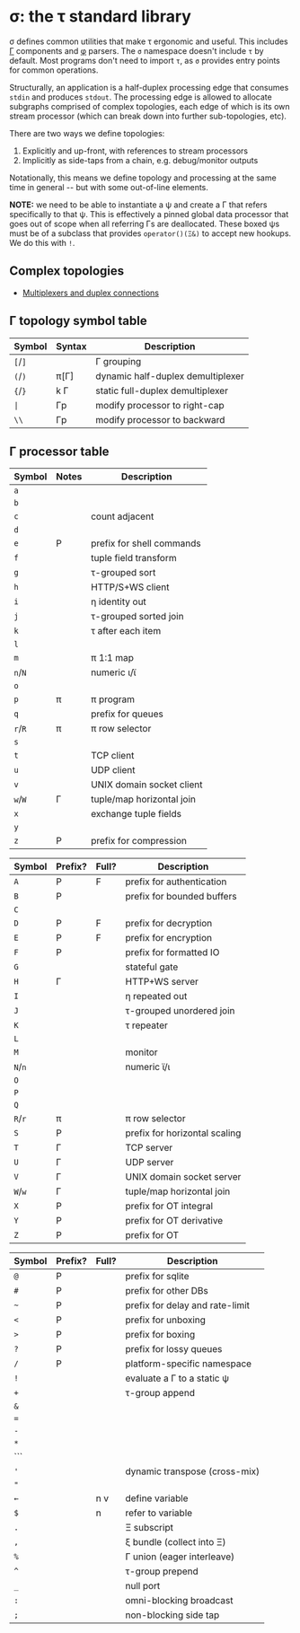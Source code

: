 # σ: the τ standard library
σ defines common utilities that make τ ergonomic and useful. This includes [Γ](doc/Gamma.md) components and [φ](doc/phi.md) parsers. The `σ` namespace doesn't include `τ` by default. Most programs don't need to import `τ`, as `σ` provides entry points for common operations.

Structurally, an application is a half-duplex processing edge that consumes `stdin` and produces `stdout`. The processing edge is allowed to allocate subgraphs comprised of complex topologies, each edge of which is its own stream processor (which can break down into further sub-topologies, etc).

There are two ways we define topologies:

1. Explicitly and up-front, with references to stream processors
2. Implicitly as side-taps from a chain, e.g. debug/monitor outputs

Notationally, this means we define topology and processing at the same time in general -- but with some out-of-line elements.

**NOTE:** we need to be able to instantiate a ψ and create a Γ that refers specifically to that ψ. This is effectively a pinned global data processor that goes out of scope when all referring Γs are deallocated. These boxed ψs must be of a subclass that provides `operator()(Ξ&)` to accept new hookups. We do this with `!`.


## Complex topologies
+ [Multiplexers and duplex connections](sigma-multiplex.md)


## Γ topology symbol table
| Symbol  | Syntax | Description                       |
|---------|--------|-----------------------------------|
| `[`/`]` |        | Γ grouping                        |
| `(`/`)` | π[Γ]   | dynamic half-duplex demultiplexer |
| `{`/`}` | k Γ    | static full-duplex demultiplexer  |
| `\|`    | Γp     | modify processor to right-cap     |
| `\\`    | Γp     | modify processor to backward      |


## Γ processor table
| Symbol  | Notes | Description               |
|---------|-------|---------------------------|
| `a`     |       |                           |
| `b`     |       |                           |
| `c`     |       | count adjacent            |
| `d`     |       |                           |
| `e`     | P     | prefix for shell commands |
| `f`     |       | tuple field transform     |
| `g`     |       | τ-grouped sort            |
| `h`     |       | HTTP/S+WS client          |
| `i`     |       | η identity out            |
| `j`     |       | τ-grouped sorted join     |
| `k`     |       | τ after each item         |
| `l`     |       |                           |
| `m`     |       | π 1:1 map                 |
| `n`/`N` |       | numeric ι/ϊ               |
| `o`     |       |                           |
| `p`     | π     | π program                 |
| `q`     |       | prefix for queues         |
| `r`/`R` | π     | π row selector            |
| `s`     |       |                           |
| `t`     |       | TCP client                |
| `u`     |       | UDP client                |
| `v`     |       | UNIX domain socket client |
| `w`/`W` | Γ     | tuple/map horizontal join |
| `x`     |       | exchange tuple fields     |
| `y`     |       |                           |
| `z`     | P     | prefix for compression    |

| Symbol  | Prefix? | Full? | Description                   |
|---------|---------|-------|-------------------------------|
| `A`     | P       | F     | prefix for authentication     |
| `B`     | P       |       | prefix for bounded buffers    |
| `C`     |         |       |                               |
| `D`     | P       | F     | prefix for decryption         |
| `E`     | P       | F     | prefix for encryption         |
| `F`     | P       |       | prefix for formatted IO       |
| `G`     |         |       | stateful gate                 |
| `H`     | Γ       |       | HTTP+WS server                |
| `I`     |         |       | η repeated out                |
| `J`     |         |       | τ-grouped unordered join      |
| `K`     |         |       | τ repeater                    |
| `L`     |         |       |                               |
| `M`     |         |       | monitor                       |
| `N`/`n` |         |       | numeric ϊ/ι                   |
| `O`     |         |       |                               |
| `P`     |         |       |                               |
| `Q`     |         |       |                               |
| `R`/`r` | π       |       | π row selector                |
| `S`     | P       |       | prefix for horizontal scaling |
| `T`     | Γ       |       | TCP server                    |
| `U`     | Γ       |       | UDP server                    |
| `V`     | Γ       |       | UNIX domain socket server     |
| `W`/`w` | Γ       |       | tuple/map horizontal join     |
| `X`     | P       |       | prefix for OT integral        |
| `Y`     | P       |       | prefix for OT derivative      |
| `Z`     | P       |       | prefix for OT                 |

| Symbol | Prefix? | Full? | Description                     |
|--------|---------|-------|---------------------------------|
| `@`    | P       |       | prefix for sqlite               |
| `#`    | P       |       | prefix for other DBs            |
| `~`    | P       |       | prefix for delay and rate-limit |
| `<`    | P       |       | prefix for unboxing             |
| `>`    | P       |       | prefix for boxing               |
| `?`    | P       |       | prefix for lossy queues         |
| `/`    | P       |       | platform-specific namespace     |
| `!`    |         |       | evaluate a Γ to a static ψ      |
| `+`    |         |       | τ-group append                  |
| `&`    |         |       |                                 |
| `=`    |         |       |                                 |
| `-`    |         |       |                                 |
| `*`    |         |       |                                 |
| `\``   |         |       |                                 |
| `'`    |         |       | dynamic transpose (cross-mix)   |
| `"`    |         |       |                                 |
| `←`    |         | n v   | define variable                 |
| `$`    |         | n     | refer to variable               |
| `.`    |         |       | Ξ subscript                     |
| `,`    |         |       | ξ bundle (collect into Ξ)       |
| `%`    |         |       | Γ union (eager interleave)      |
| `^`    |         |       | τ-group prepend                 |
| `_`    |         |       | null port                       |
| `:`    |         |       | omni-blocking broadcast         |
| `;`    |         |       | non-blocking side tap           |
